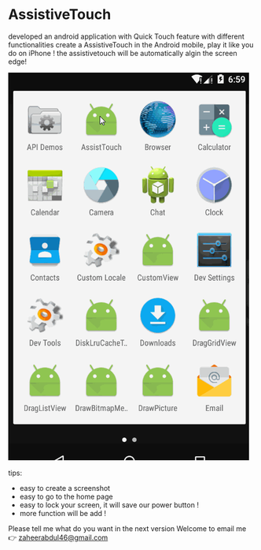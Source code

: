 # AssistiveTouch

developed an android application with Quick Touch feature with different functionalities 
create a AssistiveTouch in the Android mobile, play it like you do on iPhone !
the assistivetouch will be automatically algin the screen edge!

![alt tag](https://github.com/zaheerabdul46/QuickTouch/blob/master/imgs/mirror.gif)

tips:
* easy to create a screenshot
* easy to go to the home page
* easy to lock your screen, it will save our power button !
* more function will be add !

Please tell me what do you want in the next version
Welcome to email me :point_right: zaheerabdul46@gmail.com
